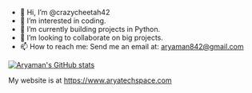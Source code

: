 - 👋 Hi, I’m @crazycheetah42
- 👀 I’m interested in coding.
- 🌱 I’m currently building projects in Python.
- 💞️ I’m looking to collaborate on big projects.
- 📫 How to reach me: Send me an email at: aryaman842@gmail.com

[![Aryaman's GitHub stats](https://github-readme-stats.vercel.app/api?username=crazycheetah42&theme=dark)](https://github.com/anuraghazra/github-readme-stats)

My website is at https://www.aryatechspace.com
